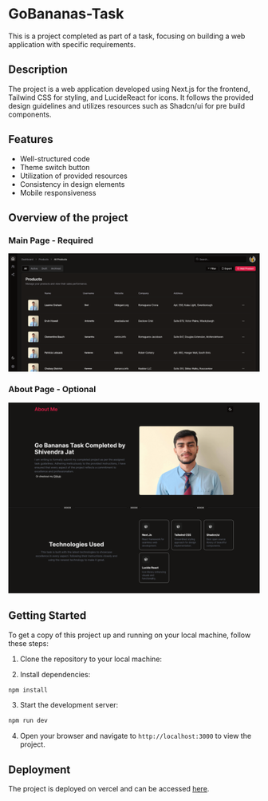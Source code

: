 # GoBananas-Task

This is a project completed as part of a task, focusing on building a web application with specific requirements.

## Description

The project is a web application developed using Next.js for the frontend, Tailwind CSS for styling, and LucideReact for icons. It follows the provided design guidelines and utilizes resources such as Shadcn/ui for pre build components.

## Features

-   Well-structured code
-   Theme switch button
-   Utilization of provided resources
-   Consistency in design elements
-   Mobile responsiveness

## Overview of the project

### Main Page - Required

![Main Page](/public/dashboard.png)

### About Page - Optional

![Main Page](/public/about.png)

## Getting Started

To get a copy of this project up and running on your local machine, follow these steps:

1. Clone the repository to your local machine:

2. Install dependencies:

```bash
npm install

```

3. Start the development server:

```bash
npm run dev

```

4. Open your browser and navigate to `http://localhost:3000` to view the project.

## Deployment

The project is deployed on vercel and can be accessed [here]().
